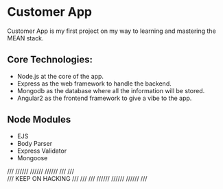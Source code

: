 # Customer App

Customer App is my first project on my way to learning and mastering the MEAN stack.

## Core Technologies:

- Node.js at the core of the app.
- Express as the web framework to handle the backend.
- Mongodb as the database where all the information will be stored.
- Angular2 as the frontend framework to give a vibe to the app.

## Node Modules
- EJS
- Body Parser
- Express Validator
- Mongoose


///   //////  //////  //////  ///
///         
///      KEEP ON HACKING     ///
///
///  //////  //////  //////  ///